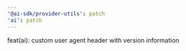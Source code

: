 ```yaml
---
'@ai-sdk/provider-utils': patch
'ai': patch
---
```


feat(ai): custom user agent header with version information
